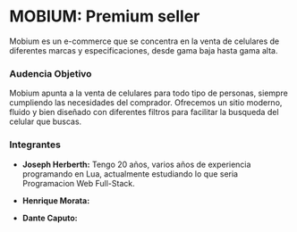 # MOBIUM: Premium seller

Mobium es un e-commerce que se concentra en la venta de celulares de diferentes marcas y especificaciones, desde gama baja hasta gama alta.


### Audencia Objetivo

Mobium apunta a la venta de celulares para todo tipo de personas, siempre cumpliendo las necesidades del comprador. Ofrecemos un sitio moderno, fluido y bien diseñado con diferentes filtros para facilitar la busqueda del celular que buscas.


### Integrantes

- **Joseph Herberth:** Tengo 20 años, varios años de experiencia programando en Lua, actualmente estudiando lo que seria Programacion Web Full-Stack.
    
- **Henrique Morata:**
   
- **Dante Caputo:**
